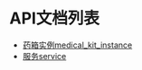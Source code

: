 API文档列表
==========

* [药箱实例medical_kit_instance](medical_kit_instance.md)
* [服务service](service.md)
